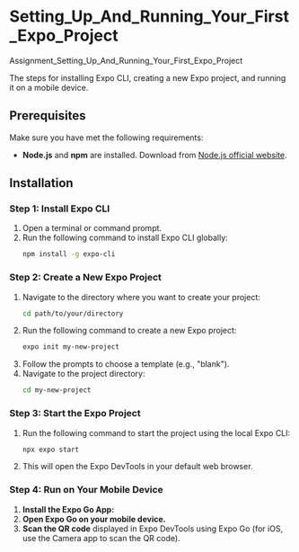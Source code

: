 # Setting_Up_And_Running_Your_First_Expo_Project
Assignment_Setting_Up_And_Running_Your_First_Expo_Project

The steps for installing Expo CLI, creating a new Expo project, and running it on a mobile device.

## Prerequisites

Make sure you have met the following requirements:
- **Node.js** and **npm** are installed. Download from [Node.js official website](https://nodejs.org/).

## Installation

### Step 1: Install Expo CLI

1. Open a terminal or command prompt.
2. Run the following command to install Expo CLI globally:
    ```bash
    npm install -g expo-cli
    ```

### Step 2: Create a New Expo Project

1. Navigate to the directory where you want to create your project:
    ```bash
    cd path/to/your/directory
    ```
2. Run the following command to create a new Expo project:
    ```bash
    expo init my-new-project
    ```
3. Follow the prompts to choose a template (e.g., "blank").
4. Navigate to the project directory:
    ```bash
    cd my-new-project
    ```

### Step 3: Start the Expo Project

1. Run the following command to start the project using the local Expo CLI:
    ```bash
    npx expo start
    ```
2. This will open the Expo DevTools in your default web browser.

### Step 4: Run on Your Mobile Device

1. **Install the Expo Go App:**
2. **Open Expo Go on your mobile device.**
3. **Scan the QR code** displayed in Expo DevTools using Expo Go (for iOS, use the Camera app to scan the QR code).
